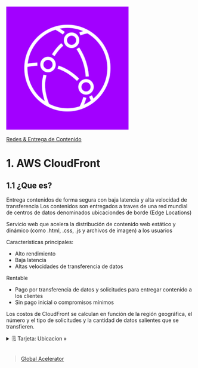 ![Amazon CloudFront](../../00_assets/Redes%20&%20Entrega%20de%20contenidos/cloudfront-logo.png)

[Redes & Entrega de Contenido](../../04-Redes_y_entrega_de_Contenido/)

# 1. AWS CloudFront

## 1.1 ¿Que es?

Entrega contenidos de forma segura con baja latencia y alta velocidad de transferencia
Los contenidos son entregados a traves de una red mundial de centros de datos denominados ubicaciondes de borde (Edge Locations)

Servicio web que acelera la distribución de contenido web estático y dinámico (como .html, .css, .js y archivos de imagen) a los usuarios

Características principales:

- Alto rendimiento
- Baja latencia
- Altas velocidades de transferencia de datos

Rentable

- Pago por transferencia de datos y solicitudes para entregar contenido a los clientes
- Sin pago inicial o compromisos mínimos

Los costos de CloudFront se calculan en función de la región geográfica, el número y el tipo de solicitudes y la cantidad de datos salientes que se transfieren.

<details>
<summary>🗒 Tarjeta: Ubicacion »</summary>

| Como funciona |
| ---- |
| Si el contenido a entregar ya se encuentra en la Edge Location con la latenica mas baja la entrega es inmediata |
| Si no se encuentra CDN lo recupera y lo manda - el precio varia segun region - |

</details> 

<br/>

> [Global Acelerator](./globalAcelerator.md)

<br/>